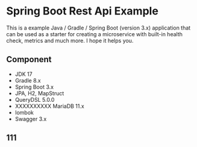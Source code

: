 # Spring Boot Rest Api Example

This is a example Java / Gradle / Spring Boot (version 3.x) application that can be used as a starter for creating a microservice with built-in health check, metrics and much more. I hope it helps you.

## Component

- JDK 17
- Gradle 8.x
- Spring Boot 3.x
- JPA, H2, MapStruct
- QueryDSL 5.0.0
- XXXXXXXXXX MariaDB 11.x
- lombok
- Swagger 3.x

## 111
